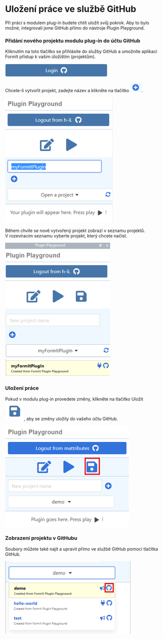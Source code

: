 # Uložení práce ve službě GitHub

Při práci s modulem plug-in budete chtít uložit svůj pokrok. Aby to bylo možné, integrovali jsme GitHub přímo do nástroje Plugin Playground.

### Přidání nového projektu modulu plug-in do účtu GitHub

Kliknutím na toto tlačítko se přihlásíte do služby GitHub a umožníte aplikaci FormIt přístup k vašim úložištím (projektům).

![](<../../../.gitbook/assets/image (51).png>)

Chcete-li vytvořit projekt, zadejte název a klikněte na tlačítko ![](<../../../.gitbook/assets/image (58).png>).

![](<../../../.gitbook/assets/image (45).png>)

Během chvíle se nově vytvořený projekt zobrazí v seznamu projektů. V rozevíracím seznamu vyberte projekt, který chcete načíst.

![](<../../../.gitbook/assets/image (73).png>)

### Uložení práce

Pokud v modulu plug-in provedete změny, klikněte na tlačítko Uložit ![](<../../../.gitbook/assets/image (40).png>), aby se změny uložily do vašeho účtu GitHub.

![](<../../../.gitbook/assets/save a plugin.png>)

### Zobrazení projektu v GitHubu

Soubory můžete také najít a upravit přímo ve službě GitHub pomocí tlačítka GitHub.

![](<../../../.gitbook/assets/view in github.png>)

###
